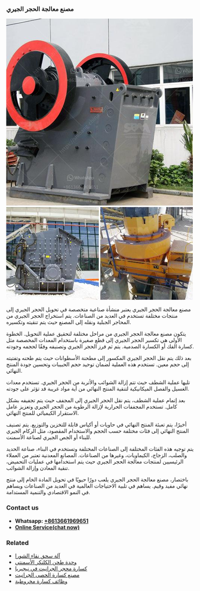 <h3>مصنع معالجة الحجر الجيري</h3><img src='1701853878.jpg' alt=''><p>مصنع معالجة الحجر الجيري يعتبر منشأة صناعية متخصصة في تحويل الحجر الجيري إلى منتجات مختلفة تستخدم في العديد من الصناعات. يتم استخراج الحجر الجيري من المحاجر الجبلية ونقله إلى المصنع حيث يتم تنقيته وتكسيره.</p><p>يتكون مصنع معالجة الحجر الجيري من مراحل مختلفة لتحقيق عملية التحويل. الخطوة الأولى هي تكسير الحجر الجيري إلى قطع صغيرة باستخدام المعدات المخصصة مثل كسارة الفك أو الكسارة الصدمية. يتم ثم فرز الحجر الجيري وتصنيفه وفقًا لحجمه وجودته.</p><p>بعد ذلك يتم نقل الحجر الجيري المكسور إلى مطحنة الأسطوانات حيث يتم طحنه وتفتيته إلى حجم معين. تستخدم هذه العملية لضمان توحيد حجم الحبيبات وتحسين جودة المنتج النهائي.</p><p>تليها عملية الشطف حيث تتم إزالة الشوائب والأتربة من الحجر الجيري. تستخدم معدات الغسيل والفصل الميكانيكية لتنقية المنتج النهائي من أية مواد غريبة قد تؤثر على جودته.</p><p>بعد إتمام عملية الشطف، يتم نقل الحجر الجيري إلى المجفف حيث يتم تجفيفه بشكل كامل. تستخدم المجففات الحرارية لإزالة الرطوبة من الحجر الجيري وتعزيز عامل الاستقرار الكيميائي للمنتج النهائي.</p><p>أخيرًا، يتم تعبئة المنتج النهائي في حاويات أو أكياس قابلة للتخزين والتوزيع. يتم تصنيف المنتج النهائي إلى فئات مختلفة حسب الحجم والاستخدام المقصود، مثل الركام الجيري للبناء أو الجص الجيري لصناعة الأسمنت.</p><p>يتم توجيه هذه الفئات المختلفة إلى الصناعات المختلفة وتستخدم في البناء، صناعة الحديد والصلب، الزجاج، الكيماويات، وغيرها من الصناعات. المصانع المعدنية تعتبر من العملاء الرئيسيين لمنتجات معالجة الحجر الجيري حيث يتم استخدامها في عمليات التحميض، تنقية المعادن وإزالة الشوائب.</p><p>باختصار، مصنع معالجة الحجر الجيري يلعب دورًا حيويًا في تحويل المادة الخام إلى منتج نهائي مفيد وقيم. يساهم في تلبية الاحتياجات العالمية في العديد من الصناعات ويساهم في النمو الاقتصادي والتنمية المستدامة.</p><h3>Contact us</h3><ul><li><strong>Whatsapp:&nbsp;<a href="https://wa.me/8613661969651">+8613661969651</a></strong></li><li><a href="https://swt.shibang-china.com/?git&amp;zhl&amp;مصنع معالجة الحجر الجيري"><strong>Online Service(chat now)</strong></a></li></ul><h3>Related</h3><ul><li><a href='آلة سحق نقاء الشورا.md'>آلة سحق نقاء الشورا</a></li><li><a href='وحدة طحن الكلنكر الأسمنتي.md'>وحدة طحن الكلنكر الأسمنتي</a></li><li><a href='كسارة محجر الجرانيت في نيجيريا.md'>كسارة محجر الجرانيت في نيجيريا</a></li><li><a href='مصنع كسارة الحصى الجرانيت.md'>مصنع كسارة الحصى الجرانيت</a></li><li><a href='وظائف كسارة مخروطية.md'>وظائف كسارة مخروطية</a></li></ul>